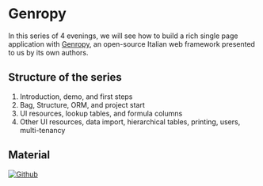# Genropy

In this series of 4 evenings, we will see how to build a rich single page application with [Genropy](https://www.genropy.org), an open-source Italian web framework presented to us by its own authors.

## Structure of the series

1. Introduction, demo, and first steps
2. Bag, Structure, ORM, and project start
3. UI resources, lookup tables, and formula columns
4. Other UI resources, data import, hierarchical tables, printing, users, multi-tenancy

## Material

[![Github](https://img.shields.io/badge/GitHub-181717.svg?style=for-the-badge&logo=GitHub&logoColor=white)](https://github.com/PythonBiellaGroup/MaterialeSerate/tree/master/Genropy)

